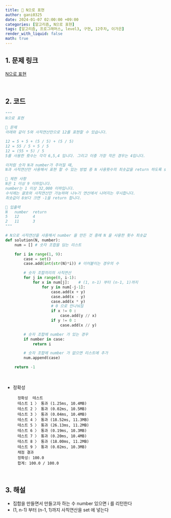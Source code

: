 ```yaml
---
title: 🐢 N으로 표현
author: gani0325
date: 2024-01-07 02:00:00 +09:00
categories: [알고리즘, N으로 표현]
tags: [알고리즘, 프로그래머스, level3, 구현, 12주차, 이가은]
render_with_liquid: false
math: true
---
```


## 1. 문제 링크

[N으로 표현](https://school.programmers.co.kr/learn/courses/30/lessons/42895)

<br>

## 2. 코드

```python
"""
N으로 표현

💛 문제
아래와 같이 5와 사칙연산만으로 12를 표현할 수 있습니다.

12 = 5 + 5 + (5 / 5) + (5 / 5)
12 = 55 / 5 + 5 / 5
12 = (55 + 5) / 5
5를 사용한 횟수는 각각 6,5,4 입니다. 그리고 이중 가장 작은 경우는 4입니다.

이처럼 숫자 N과 number가 주어질 때,
N과 사칙연산만 사용해서 표현 할 수 있는 방법 중 N 사용횟수의 최솟값을 return 하도록 solution 함수를 작성하세요.

🧡 제한 사항
N은 1 이상 9 이하입니다.
number는 1 이상 32,000 이하입니다.
수식에는 괄호와 사칙연산만 가능하며 나누기 연산에서 나머지는 무시합니다.
최솟값이 8보다 크면 -1을 return 합니다.

💚 입출력
N	number	return
5	12	    4
2	11	    3
"""

# N으로 사칙연산을 사용해서 number 을 만든 것 중에 N 을 사용한 횟수 최솟값
def solution(N, number):
    num = [] # 숫자 조합을 담는 리스트

    for i in range(1, 9):
        case = set()
        case.add(int(str(N)*i)) # 이어붙이는 경우의 수

        # 숫자 조합끼리의 사칙연산
        for j in range(0, i-1):
            for x in num[j]:    # (1, n-1) 부터 (n-1, 1)까지
                for y in num[-j-1]:
                    case.add(x + y)
                    case.add(x - y)
                    case.add(x * y)
                    # 0 으로 안나눠짐
                    if x != 0 :
                        case.add(y // x)
                    if y != 0 :
                        case.add(x // y)

        # 숫자 조합에 number 가 있는 경우
        if number in case:
            return i

        # 숫자 조합에 number 가 없으면 리스트에 추가
        num.append(case)

    return -1
```

<br>

- 정확성

        정확성  테스트
        테스트 1 〉	통과 (1.25ms, 10.4MB)
        테스트 2 〉	통과 (0.02ms, 10.5MB)
        테스트 3 〉	통과 (0.04ms, 10.4MB)
        테스트 4 〉	통과 (18.52ms, 11.3MB)
        테스트 5 〉	통과 (26.13ms, 11.2MB)
        테스트 6 〉	통과 (0.19ms, 10.3MB)
        테스트 7 〉	통과 (0.20ms, 10.4MB)
        테스트 8 〉	통과 (18.00ms, 11.2MB)
        테스트 9 〉	통과 (0.02ms, 10.3MB)
        채점 결과
        정확성: 100.0
        합계: 100.0 / 100.0

<br>

## 3. 해설

- 집합을 만들면서 만들고자 하는 수 number 있으면 i 를 리턴한다
- (1, n-1) 부터 (n-1, 1)까지 사칙연산을 set 에 넣는다
